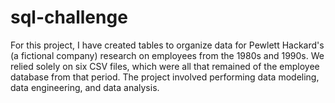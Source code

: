 # sql-challenge
For this project, I have created tables to organize data for Pewlett Hackard's (a fictional company) research on employees from the 1980s and 1990s. We relied solely on six CSV files, which were all that remained of the employee database from that period. The project involved performing data modeling, data engineering, and data analysis.
